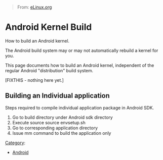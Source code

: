 > From: [eLinux.org](http://eLinux.org/Android_Kernel_Build "http://eLinux.org/Android_Kernel_Build")


# Android Kernel Build



How to build an Android kernel.

The Android build system may or may not automatically rebuild a kernel
for you.

This page documents how to build an Android kernel, independent of the
regular Android "distribution" build system.

[FIXTHIS - nothing here yet.]

## Building an Individual application

Steps required to compile individual application package in Android SDK.

1.  Go to build directory under Android sdk directory
2.  Execute source source envsetup.sh
3.  Go to corresponding application directory
4.  Issue mm command to build the application only


[Category](http://eLinux.org/Special:Categories "Special:Categories"):

-   [Android](http://eLinux.org/Category:Android "Category:Android")

